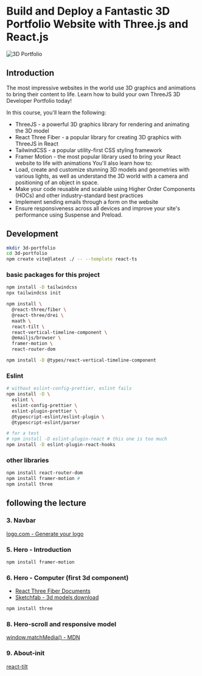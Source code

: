 # Build and Deploy a Fantastic 3D Portfolio Website with Three.js and React.js

![3D Portfolio](https://i.ibb.co/9ykhLtM/Thumbnail.png)

## Introduction

The most impressive websites in the world use 3D graphics and animations to bring their content to life. Learn how to build your own ThreeJS 3D Developer Portfolio today!

In this course, you'll learn the following:

- ThreeJS - a powerful 3D graphics library for rendering and animating the 3D model
- React Three Fiber - a popular library for creating 3D graphics with ThreeJS in React
- TailwindCSS - a popular utility-first CSS styling framework
- Framer Motion - the most popular library used to bring your React website to life with animations
  You'll also learn how to:
- Load, create and customize stunning 3D models and geometries with various lights, as well as understand the 3D world with a camera and positioning of an object in space.
- Make your code reusable and scalable using Higher Order Components (HOCs) and other industry-standard best practices
- Implement sending emails through a form on the website
- Ensure responsiveness across all devices and improve your site's performance using Suspense and Preload.

## Development

```sh
mkdir 3d-portfolio
cd 3d-portfolio
npm create vite@latest ./ -- --template react-ts
```

### basic packages for this project

```sh
npm install -D tailwindcss
npx tailwindcss init

npm install \
  @react-three/fiber \
  @react-three/drei \
  maath \
  react-tilt \
  react-vertical-timeline-component \
  @emailjs/browser \
  framer-motion \
  react-router-dom

npm install -D @types/react-vertical-timeline-component
```

### Eslint

```sh
# without eslint-config-prettier, eslint fails
npm install -D \
  eslint \
  eslint-config-prettier \
  eslint-plugin-prettier \
  @typescript-eslint/eslint-plugin \
  @typescript-eslint/parser

# for a test
# npm install -D eslint-plugin-react # this one is too much
npm install -D eslint-plugin-react-hooks
```

### other libraries

```sh
npm install react-router-dom
npm install framer-motion #
npm install three
```

## following the lecture

### 3. Navbar

[logo.com - Generate your logo](https://logo.com/)

### 5. Hero - Introduction

```sh
npm install framer-motion
```

### 6. Hero - Computer (first 3d component)

- [React Three Fiber Documents](https://docs.pmnd.rs/react-three-fiber)
- [Sketchfab - 3d models download](https://sketchfab.com/)

```sh
npm install three
```

### 8. Hero-scroll and responsive model

[window.matchMedia() - MDN](https://developer.mozilla.org/en-US/docs/Web/API/Window/matchMedia)

### 9. About-init

[react-tilt](https://github.com/jonathandion/react-tilt)
